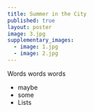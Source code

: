 ```yaml
---
title: Summer in the City
published: true
layout: poster
image: 3.jpg
supplementary_images: 
  - image: 1.jpg
  - image: 2.jpg
---
```


Words words words

* maybe
* some 
* Lists